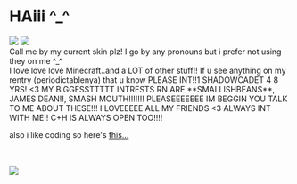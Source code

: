 # HAiii ^_^ 
<img src="https://files.catbox.moe/52b3fw.png">
	
<img src="https://codehs.com/uploads/8ec6afec7641967e3dad2c3a52edb162">
<br>
Call me by my current skin plz!
I go by any pronouns but i prefer not using they on me ^_^
<br>
I love love love Minecraft..and a LOT of other stuff!!
If u see anything on my rentry (periodictablenya) that u know PLEASE INT!!1
SHADOWCADET 4 8 YRS! <3 MY BIGGESSTTTTT INTRESTS RN ARE **SMALLISHBEANS**,
JAMES DEAN!!, SMASH MOUTH!!!!!!! PLEASEEEEEEE IM BEGGIN YOU TALK TO ME ABOUT THESE!!!
I LOVEEEEE ALL MY FRIENDS <3 ALWAYS INT WITH ME!!
C+H IS ALWAYS OPEN TOO!!!!
<br>
<p>also i like coding so here's <a href="https://chezzing.neocities.org">this...</a></p>
<br>
<br>
<img src="https://codehs.com/uploads/433549f997906dcefd9f70820b77b08c">

